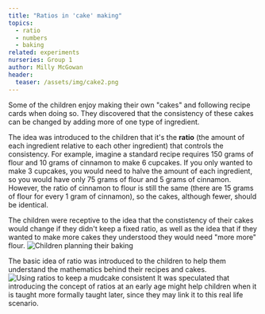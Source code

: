 ```yaml
---
title: "Ratios in 'cake' making"
topics:
  - ratio
  - numbers
  - baking
related: experiments
nurseries: Group 1
author: Milly McGowan
header:
  teaser: /assets/img/cake2.png
---
```

Some of the children enjoy making their own "cakes" and following recipe cards when doing so. They discovered that the consistency of these cakes can be changed by adding more of one type of ingredient.

The idea was introduced to the children that it's the **ratio** (the amount of each ingredient relative to each other ingredient) that controls the consistency. For example, imagine a standard recipe requires 150 grams of flour and 10 grams of cinnamon to make 6 cupcakes. If you only wanted to make 3 cupcakes, you would need to halve the amount of each ingredient, so you would have only 75 grams of flour and 5 grams of cinnamon. However, the ratio of cinnamon to flour is still the same (there are 15 grams of flour for every 1 gram of cinnamon), so the cakes, although fewer, should be identical. 

The children were receptive to the idea that the constistency of their cakes would change if they didn't keep a fixed ratio, as well as the idea that if they wanted to make more cakes they understood they would need "more more" flour.
![Children planning their baking]({{site.baseurl}}/assets/img/cake1.png "Planning a cake")

The basic idea of ratio was introduced to the children to help them understand the mathematics behind their recipes and cakes.
![Using ratios to keep a mudcake consistent]({{site.baseurl}}/assets/img/cake2.png "Mudcakes")
It was speculated that introducing the concept of ratios at an early age might help children when it is taught more formally taught later, since they may link it to this real life scenario.